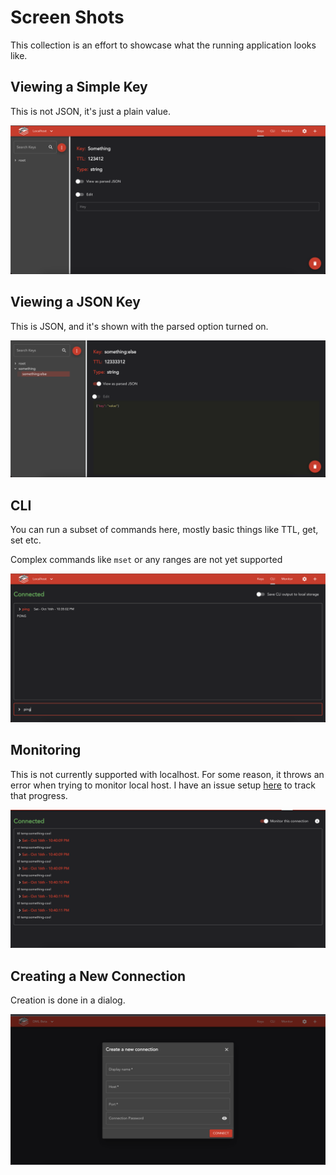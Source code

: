 # Screen Shots

This collection is an effort to showcase what the running application looks like.

## Viewing a Simple Key

This is not JSON, it's just a plain value.

<img src='./simple-key-view.png' alt='Simple Key View'>

## Viewing a JSON Key

This is JSON, and it's shown with the parsed option turned on.

<img src='./json-key-view.png' alt='Simple Key View'>

## CLI

You can run a subset of commands here, mostly basic things like TTL, get, set etc. 

Complex commands like `mset` or any ranges are not yet supported

<img src='./cli.png' alt='Simple Key View'>

## Monitoring

This is not currently supported with localhost. For some reason, it throws an error when trying to monitor local host. I have an issue setup [here](https://github.com/christopher-caldwell/red-five/issues/22) to track that progress.

<img src='./monitor.png' alt='Monitoring'>

## Creating a New Connection

Creation is done in a dialog.

<img src='./creating-new-connection.png' alt='Creating a New Connection'>